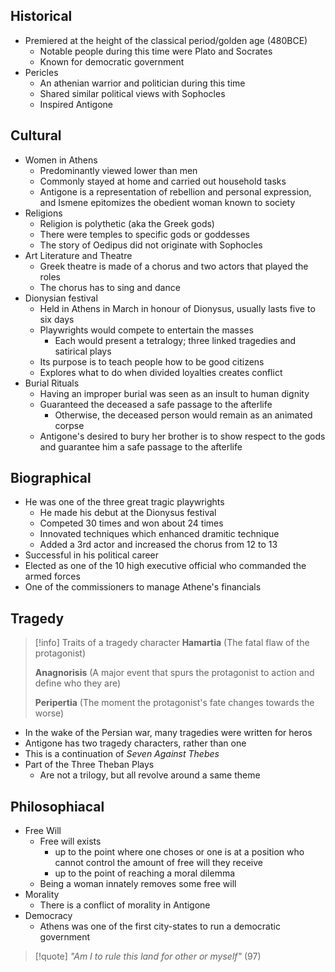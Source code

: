 ## Historical
- Premiered at the height of the classical period/golden age (480BCE)
	- Notable people during this time were Plato and Socrates
	- Known for democratic government
- Pericles
	- An athenian warrior and politician during this time
	- Shared similar political views with Sophocles
	- Inspired Antigone

## Cultural
- Women in Athens
	- Predominantly viewed lower than men
	- Commonly stayed at home and carried out household tasks
	- Antigone is a representation of rebellion and personal expression, and Ismene epitomizes the obedient woman known to society
- Religions
	- Religion is polythetic (aka the Greek gods)
	- There were temples to specific gods or goddesses
	- The story of Oedipus did not originate with Sophocles
- Art Literature and Theatre
	- Greek theatre is made of a chorus and two actors that played the roles
	- The chorus has to sing and dance
- Dionysian festival
	- Held in Athens in March in honour of Dionysus, usually lasts five to six days
	- Playwrights would compete to entertain the masses
		- Each would present a tetralogy; three linked tragedies and satirical plays
	- Its purpose is to teach people how to be good citizens
	- Explores what to do when divided loyalties creates conflict
- Burial Rituals
	- Having an improper burial was seen as an insult to human dignity
	- Guaranteed the deceased a safe passage to the afterlife
		- Otherwise, the deceased person would remain as an animated corpse
	- Antigone's desired to bury her brother is to show respect to the gods and guarantee him a safe passage to the afterlife

## Biographical
- He was one of the three great tragic playwrights
	- He made his debut at the Dionysus festival
	- Competed 30 times and won about 24 times
	- Innovated techniques which enhanced dramitic technique
	- Added a 3rd actor and increased the chorus from 12 to 13
- Successful in his political career
- Elected as one of the 10 high executive official who commanded the armed forces
- One of the commissioners to manage Athene's financials

## Tragedy

>[!info] Traits of a tragedy character
> **Hamartia** (The fatal flaw of the protagonist)
> 
> **Anagnorisis** (A major event that spurs the protagonist to action and define who they are)
> 
> **Peripertia** (The moment the protagonist's fate changes towards the worse)

- In the wake of the Persian war, many tragedies were written for heros
- Antigone has two tragedy characters, rather than one
- This is a continuation of *Seven Against Thebes*
- Part of the Three Theban Plays
	- Are not a trilogy, but all revolve around a same theme

## Philosophiacal
- Free Will
	- Free will exists
		- up to the point where one choses or one is at a position who cannot control the amount of free will they receive
		- up to the point of reaching a moral dilemma
	- Being a woman innately removes some free will
- Morality
	- There is a conflict of morality in Antigone
- Democracy
	- Athens was one of the first city-states to run a democratic government

> [!quote]
> *"Am I to rule this land for other or myself"* (97)

